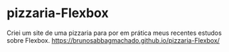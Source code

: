 # pizzaria-Flexbox
Criei um site de uma pizzaria para por em prática meus recentes estudos sobre Flexbox. 
https://brunosabbagmachado.github.io/pizzaria-Flexbox/
